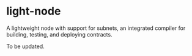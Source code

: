 # light-node
A lightweight node with support for subnets, an integrated compiler for building, testing, and deploying contracts.

To be updated.
